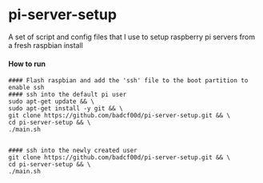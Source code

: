 # pi-server-setup
A set of script and config files that I use to setup raspberry pi servers from a fresh raspbian install

#### How to run

```
#### Flash raspbian and add the 'ssh' file to the boot partition to enable ssh
#### ssh into the default pi user
sudo apt-get update && \
sudo apt-get install -y git && \
git clone https://github.com/badcf00d/pi-server-setup.git && \
cd pi-server-setup && \
./main.sh


#### ssh into the newly created user
git clone https://github.com/badcf00d/pi-server-setup.git && \
cd pi-server-setup && \
./main.sh
```